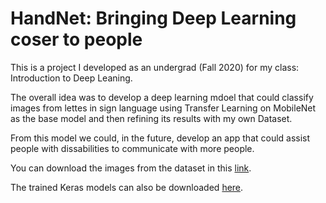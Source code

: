 # HandNet: Bringing Deep Learning coser to people

This is a project I developed as an undergrad (Fall 2020) for my class: Introduction to Deep Leaning.

The overall idea was to develop a deep learning mdoel that could classify images from lettes in sign language using Transfer Learning on MobileNet as the base model and then refining its results with my own Dataset. 

From this model we could, in the future, develop an app that could assist people with dissabilities to communicate with more people. 

You can download the images from the dataset in this [link](https://drive.google.com/drive/folders/1E_B8oRYL62rLQ2knXmaEu1LGxbVcMsnB?usp=drive_link). 

The trained Keras models can also be downloaded [here](https://drive.google.com/drive/folders/1LfVGq0mXRJG5xIUomvuXLSz_-AQ-7eQb?usp=drive_link). 
